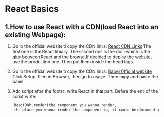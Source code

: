 React Basics
=======

1.How to use React with a CDN(load React into an existing Webpage):
-------
1. Go to the official website ti copy the CDN links:
[React CDN Links](https://reactjs.org/docs/cdn-links.html)
The first one is the React library.
The second one is the dom which is the glue between React and the browse.If decided to deploy the website, use the production one. Then put them inside the head tags.

2. Go to the official website ti copy the CDN links:
[Babel Official website](babeljs.io)
Click Setup, then in Browser, then go to usage. Then copy and paste the babel.

3. Add script after the footer:
write React in that part.
Before the end of the script,write:

```Html
    ReactDOM.render(the component you wanna render, 
    the place you wanna render the component to, it could be:document.get ElementById(''banner))
